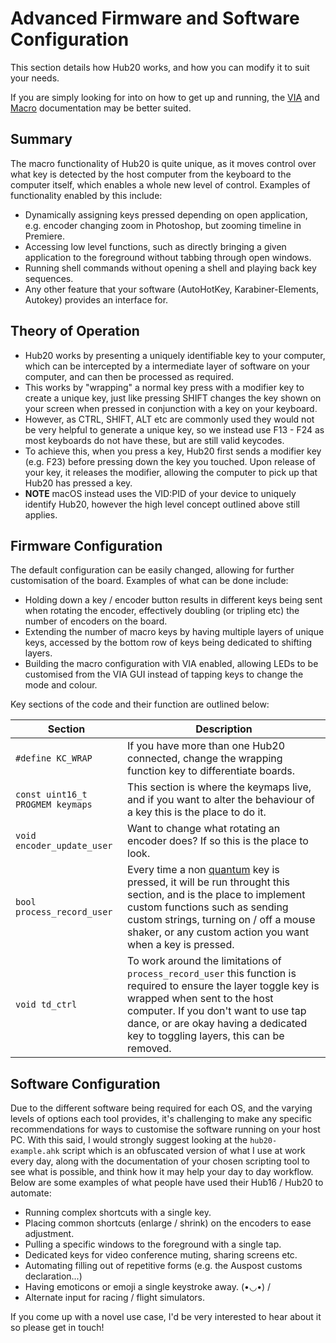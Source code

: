 # Advanced Firmware and Software Configuration

This section details how Hub20 works, and how you can modify it to suit your needs.

If you are simply looking for into on how to get up and running, the [VIA](via.md) and [Macro](macro.md) documentation may be better suited.

## Summary

The macro functionality of Hub20 is quite unique, as it moves control over what key is detected by the host computer from the keyboard to the computer itself, which enables a whole new level of control. Examples of functionality enabled by this include:

- Dynamically assigning keys pressed depending on open application, e.g. encoder changing zoom in Photoshop, but zooming timeline in Premiere.
- Accessing low level functions, such as directly bringing a given application to the foreground without tabbing through open windows.
- Running shell commands without opening a shell and playing back key sequences.
- Any other feature that your software (AutoHotKey, Karabiner-Elements, Autokey) provides an interface for.

## Theory of Operation

- Hub20 works by presenting a uniquely identifiable key to your computer, which can be intercepted by a intermediate layer of software on your computer, and can then be processed as required.
- This works by "wrapping" a normal key press with a modifier key to create a unique key, just like pressing SHIFT changes the key shown on your screen when pressed in conjunction with a key on your keyboard.
- However, as CTRL, SHIFT, ALT etc are commonly used they would not be very helpful to generate a unique key, so we instead use F13 - F24 as most keyboards do not have these, but are still valid keycodes.
- To achieve this, when you press a key, Hub20 first sends a modifier key (e.g. F23) before pressing down the key you touched. Upon release of your key, it releases the modifier, allowing the computer to pick up that Hub20 has pressed a key.
- **NOTE** macOS instead uses the VID:PID of your device to uniquely identify Hub20, however the high level concept outlined above still applies.

## Firmware Configuration

The default configuration can be easily changed, allowing for further customisation of the board. Examples of what can be done include:

- Holding down a key / encoder button results in different keys being sent when rotating the encoder, effectively doubling (or tripling etc) the number of encoders on the board.
- Extending the number of macro keys by having multiple layers of unique keys, accessed by the bottom row of keys being dedicated to shifting layers.
- Building the macro configuration with VIA enabled, allowing LEDs to be customised from the VIA GUI instead of tapping keys to change the mode and colour.

Key sections of the code and their function are outlined below:

| Section | Description |
| ------- | ----------- |
| `#define KC_WRAP` | If you have more than one Hub20 connected, change the wrapping function key to differentiate boards. |
| `const uint16_t PROGMEM keymaps` | This section is where the keymaps live, and if you want to alter the behaviour of a key this is the place to do it. |
| `void encoder_update_user` | Want to change what rotating an encoder does? If so this is the place to look. |
| `bool process_record_user` | Every time a non [quantum](https://docs.qmk.fm/#/keycodes?id=quantum-keycodes) key is pressed, it will be run throught this section, and is the place to implement custom functions such as sending custom strings, turning on / off a mouse shaker, or any custom action you want when a key is pressed. |
| `void td_ctrl` | To work around the limitations of `process_record_user` this function is required to ensure the layer toggle key is wrapped when sent to the host computer. If you don't want to use tap dance, or are okay having a dedicated key to toggling layers, this can be removed. |

## Software Configuration

Due to the different software being required for each OS, and the varying levels of options each tool provides, it's challenging to make any specific recommendations for ways to customise the software running on your host PC. With this said, I would strongly suggest looking at the `hub20-example.ahk` script which is an obfuscated version of what I use at work every day, along with the documentation of your chosen scripting tool to see what is possible, and think how it may help your day to day workflow. Below are some examples of what people have used their Hub16 / Hub20 to automate:

- Running complex shortcuts with a single key.
- Placing common shortcuts (enlarge / shrink) on the encoders to ease adjustment.
- Pulling a specific windows to the foreground with a single tap.
- Dedicated keys for video conference muting, sharing screens etc.
- Automating filling out of repetitive forms (e.g. the Auspost customs declaration...)
- Having emoticons or emoji a single keystroke away. (•◡•) /
- Alternate input for racing / flight simulators.

If you come up with a novel use case, I'd be very interested to hear about it so please get in touch!
